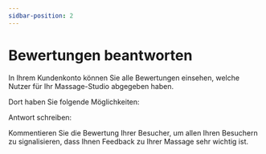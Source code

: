 ```yaml
---
sidbar-position: 2
---
```


# Bewertungen beantworten

In Ihrem Kundenkonto können Sie alle Bewertungen einsehen, welche Nutzer für Ihr Massage-Studio abgegeben haben.

Dort haben Sie folgende Möglichkeiten:

Antwort schreiben:

Kommentieren Sie die Bewertung Ihrer Besucher, um allen Ihren Besuchern zu signalisieren, dass Ihnen Feedback zu Ihrer Massage sehr wichtig ist.
